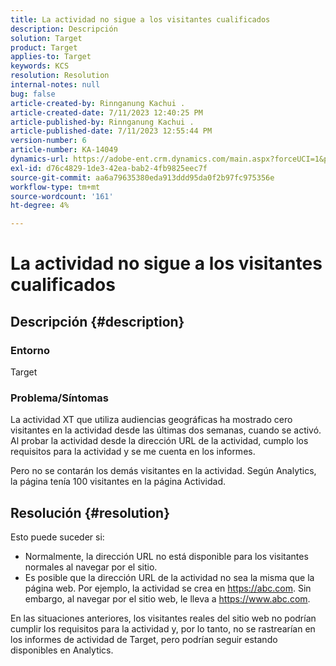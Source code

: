 ```yaml
---
title: La actividad no sigue a los visitantes cualificados
description: Descripción
solution: Target
product: Target
applies-to: Target
keywords: KCS
resolution: Resolution
internal-notes: null
bug: false
article-created-by: Rinnganung Kachui .
article-created-date: 7/11/2023 12:40:25 PM
article-published-by: Rinnganung Kachui .
article-published-date: 7/11/2023 12:55:44 PM
version-number: 6
article-number: KA-14049
dynamics-url: https://adobe-ent.crm.dynamics.com/main.aspx?forceUCI=1&pagetype=entityrecord&etn=knowledgearticle&id=73b18217-e81f-ee11-9cbe-6045bd006e5a
exl-id: d76c4829-1de3-42ea-bab2-4fb9825eec7f
source-git-commit: aa6a79635380eda913ddd95da0f2b97fc975356e
workflow-type: tm+mt
source-wordcount: '161'
ht-degree: 4%

---
```


# La actividad no sigue a los visitantes cualificados

## Descripción {#description}


### <b>Entorno</b>

Target

### <b>Problema/Síntomas</b>

La actividad XT que utiliza audiencias geográficas ha mostrado cero visitantes en la actividad desde las últimas dos semanas, cuando se activó. Al probar la actividad desde la dirección URL de la actividad, cumplo los requisitos para la actividad y se me cuenta en los informes.

Pero no se contarán los demás visitantes en la actividad. Según Analytics, la página tenía 100 visitantes en la página Actividad.


## Resolución {#resolution}


Esto puede suceder si:

- Normalmente, la dirección URL no está disponible para los visitantes normales al navegar por el sitio.
- Es posible que la dirección URL de la actividad no sea la misma que la página web. Por ejemplo, la actividad se crea en https://abc.com. Sin embargo, al navegar por el sitio web, le lleva a https://www.abc.com.


En las situaciones anteriores, los visitantes reales del sitio web no podrían cumplir los requisitos para la actividad y, por lo tanto, no se rastrearían en los informes de actividad de Target, pero podrían seguir estando disponibles en Analytics.
